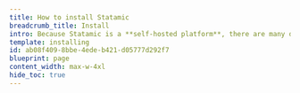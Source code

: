 ```yaml
---
title: How to install Statamic
breadcrumb_title: Install
intro: Because Statamic is a **self-hosted platform**, there are many different ways to get started. We recommend using whichever approach you're most comfortable with.
template: installing
id: ab08f409-8bbe-4ede-b421-d05777d292f7
blueprint: page
content_width: max-w-4xl
hide_toc: true
---
```

